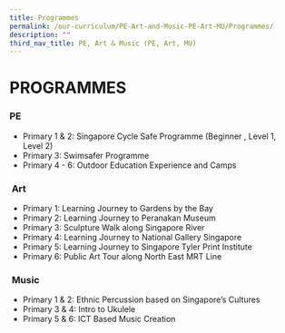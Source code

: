 ```yaml
---
title: Programmes
permalink: /our-curriculum/PE-Art-and-Music-PE-Art-MU/Programmes/
description: ""
third_nav_title: PE, Art & Music (PE, Art, MU)
---
```


# **PROGRAMMES**

### **PE**    

* Primary 1 & 2: Singapore Cycle Safe Programme (Beginner , Level 1, Level 2)
* Primary 3: Swimsafer Programme   
* Primary 4 - 6: Outdoor Education Experience and Camps   
    

###  **Art**  

*   Primary 1: Learning Journey to Gardens by the Bay 
*   Primary 2: Learning Journey to Peranakan Museum  
*   Primary 3: Sculpture Walk along Singapore River   
*   Primary 4: Learning Journey to National Gallery Singapore   
*   Primary 5: Learning Journey to Singapore Tyler Print Institute   
*   Primary 6: Public Art Tour along North East MRT Line      

  
###  **Music**  

*   Primary 1 & 2: Ethnic Percussion based on Singapore’s Cultures   
*   Primary 3 & 4: Intro to Ukulele   
*   Primary 5 & 6: ICT Based Music Creation
